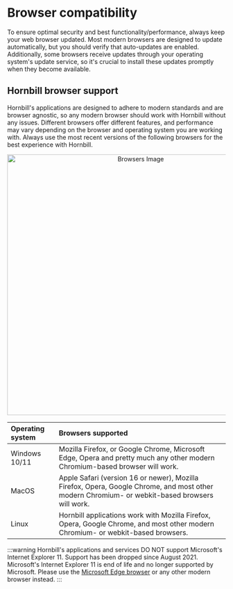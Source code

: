 # Browser compatibility

To ensure optimal security and best functionality/performance, always keep your web browser updated. Most modern browsers are designed to update automatically, but you should verify that auto-updates are enabled. Additionally, some browsers receive updates through your operating system's update service, so it's crucial to install these updates promptly when they become available.

## Hornbill browser support

Hornbill's applications are designed to adhere to modern standards and are browser agnostic, so any modern browser should work with Hornbill without any issues.  Different browsers offer different features, and performance may vary depending on the browser and operating system you are working with.  Always use the most recent versions of the following browsers for the best experience with Hornbill.

<div style="text-align: center;">
<img src="/_books/esp-fundamentals/system-requirements/images/browsers.png" style="width: 600px" alt="Browsers Image">
</div>


|Operating system|Browsers supported|
|:--|:--|
|Windows 10/11|Mozilla Firefox, or Google Chrome, Microsoft Edge, Opera and pretty much any other modern Chromium-based browser will work.|
|MacOS|Apple Safari (version 16 or newer), Mozilla Firefox, Opera, Google Chrome, and most other modern Chromium- or webkit-based browsers will work.|
|Linux|Hornbill applications work with Mozilla Firefox, Opera, Google Chrome, and most other modern Chromium- or webkit-based browsers.|

:::warning
Hornbill's applications and services DO NOT support Microsoft's Internet Explorer 11. Support has been dropped since August 2021. Microsoft's Internet Explorer 11 is end of life and no longer supported by Microsoft. Please use the [Microsoft Edge browser](https://www.microsoft.com/en-us/edge/) or any other modern browser instead.
:::

